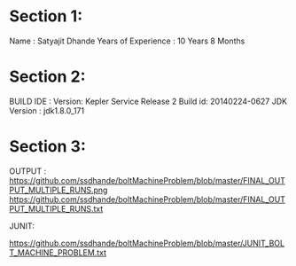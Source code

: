 # Section 1:
  Name : Satyajit Dhande
  Years of Experience : 10 Years 8 Months

# Section 2:
  BUILD IDE : Version: Kepler Service Release 2
              Build id: 20140224-0627
  JDK Version : jdk1.8.0_171
  
# Section 3:
  OUTPUT :
  https://github.com/ssdhande/boltMachineProblem/blob/master/FINAL_OUTPUT_MULTIPLE_RUNS.png
  https://github.com/ssdhande/boltMachineProblem/blob/master/FINAL_OUTPUT_MULTIPLE_RUNS.txt
  
  JUNIT:
  
  https://github.com/ssdhande/boltMachineProblem/blob/master/JUNIT_BOLT_MACHINE_PROBLEM.txt
